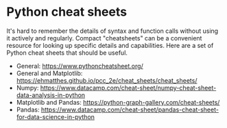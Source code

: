 # Python cheat sheets

It's hard to remember the details of syntax and function calls without using it actively and regularly. Compact "cheatsheets" can be a convenient resource for looking up specific details and capabilities. Here are a set of Python cheat sheets that should be useful.

- General: https://www.pythoncheatsheet.org/
- General and Matplotlib: https://ehmatthes.github.io/pcc_2e/cheat_sheets/cheat_sheets/
- Numpy: https://www.datacamp.com/cheat-sheet/numpy-cheat-sheet-data-analysis-in-python
- Matplotlib and Pandas: https://python-graph-gallery.com/cheat-sheets/
- Pandas: https://www.datacamp.com/cheat-sheet/pandas-cheat-sheet-for-data-science-in-python
